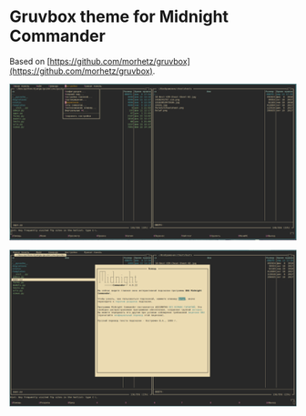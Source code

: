 # Gruvbox theme for Midnight Commander

Based on [https://github.com/morhetz/gruvbox](https://github.com/morhetz/gruvbox).

![](/mc_gruvbox_2.png?raw=true)

![](/mc_gruvbox_3.png?raw=true)
